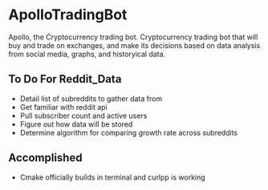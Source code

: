 # ApolloTradingBot
Apollo, the Cryptocurrency trading bot.
Cryptocurrency trading bot that will buy and trade on exchanges, and make its decisions based on data analysis from social media, graphs, and historyical data.

## To Do For Reddit_Data
* Detail list of subreddits to gather data from
* Get familiar with reddit api
* Pull subscriber count and active users
* Figure out how data will be stored
* Determine algorithm for comparing growth rate across subreddits

## Accomplished
* Cmake officially builds in terminal and curlpp is working

